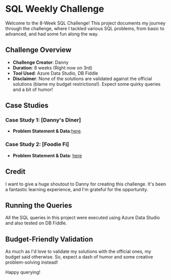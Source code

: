 # SQL Weekly Challenge

Welcome to the 8-Week SQL Challenge! This project documents my journey through the challenge, where I tackled various SQL problems, from basic to advanced, and had some fun along the way.

## Challenge Overview

- **Challenge Creator**: Danny
- **Duration**: 8 weeks (Right now on 3rd)
- **Tool Used**: Azure Data Studio, DB Fiddle
- **Disclaimer**: None of the solutions are validated against the official solutions (blame my budget restrictions!). Expect some quirky queries and a bit of humor!

## Case Studies

### Case Study 1: [Danny's Diner]

- **Problem Statement & Data**:[here](https://8weeksqlchallenge.com/case-study-1/).

### Case Study 2: [Foodie Fi]

- **Problem Statement & Data**: [here](https://8weeksqlchallenge.com/case-study-3/)


## Credit

I want to give a huge shoutout to Danny for creating this challenge. It's been a fantastic learning experience, and I'm grateful for the opportunity.

## Running the Queries

All the SQL queries in this project were executed using Azure Data Studio and also tested on DB Fiddle.

## Budget-Friendly Validation

As much as I'd love to validate my solutions with the official ones, my budget said otherwise. So, expect a dash of humor and some creative problem-solving instead!

Happy querying!
